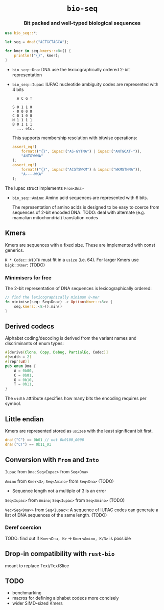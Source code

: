 <div class="title-block" style="text-align: center;" align="center">

# `bio-seq`

### Bit packed and well-typed biological sequences
</div>

```rust
use bio_seq::*;

let seq = dna!("ACTGCTAGCA");

for kmer in seq.kmers::<8>() {
	println!("{}", kmer);
}
```

* `bio_seq::Dna`: DNA use the lexicographically ordered 2-bit representation

* `bio_seq::Iupac`: IUPAC  nucleotide ambiguity codes are represented with 4 bits

	```
	  A C G T
	  -------
	S 0 1 1 0
	- 0 0 0 0
	C 0 1 0 0
	N 1 1 1 1
	B 0 1 1 1
	  ... etc.
	```
	This supports membership resolution with bitwise operations:

	```rust
    assert_eq!(
        format!("{}", iupac!("AS-GYTNA") | iupac!("ANTGCAT-")),
        "ANTGYWNA"
    );
    assert_eq!(
        format!("{}", iupac!("ACGTSWKM") & iupac!("WKMSTNNA")),
        "A----WKA"
    );
	```
The Iupac struct implements `From<Dna>`

* `bio_seq::Amino`: Amino acid sequences are represented with 6 bits.

   The representation of amino acids is designed to be easy to coerce from sequences of 2-bit encoded DNA.
   TODO: deal with alternate (e.g. mamalian mitochondrial) translation codes

## Kmers

Kmers are sequences with a fixed size. These are implemented with const generics.

`K * Codec::WIDTH` must fit in a `usize` (i.e. 64). For larger Kmers use `bigk::Kmer`: (TODO)

### Minimisers for free

The 2-bit representation of DNA sequences is lexicographically ordered:

```rust
// find the lexicographically minimum 8-mer
fn minimise(seq: Seq<Dna>) -> Option<Kmer::<8>> {
    seq.kmers::<8>().min()
}
```

## Derived codecs

Alphabet coding/decoding is derived from the variant names and discriminants of enum types:

```rust
#[derive(Clone, Copy, Debug, PartialEq, Codec)]
#[width = 2]
#[repr(u8)]
pub enum Dna {
    A = 0b00,
    C = 0b01,
    G = 0b10,
    T = 0b11,
}
```

The `width` attribute specifies how many bits the encoding requires per symbol.

## Little endian

Kmers are represented stored as `usize`s with the least significant bit first.

```rust
dna!("C") == 0b01 // not 0b0100_0000
dna!("CT") == 0b11_01
```

## Conversion with `From` and `Into`

`Iupac` from `Dna`; `Seq<Iupac>` from `Seq<Dna>`

`Amino` from `Kmer<3>`; `Seq<Amino>` from `Seq<Dna>` (TODO)
  * Sequence length not a multiple of 3 is an error

`Seq<Iupac>` from `Amino`; `Seq<Iupac>` from `Seq<Amino>` (TODO)

`Vec<Seq<Dna>>` from `Seq<Iupac>`: A sequence of IUPAC codes can generate a list of DNA sequences of the same length. (TODO)

### Deref coercion

TODO: find out if `Kmer<Dna, K>` -> `Kmer<Amino, K/3>` is possible

## Drop-in compatibility with `rust-bio`

meant to replace Text/TextSlice

## TODO

* benchmarking
* macros for defining alphabet codecs more concisely
* wider SIMD-sized Kmers
